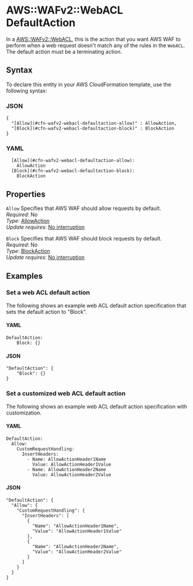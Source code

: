 # AWS::WAFv2::WebACL DefaultAction<a name="aws-properties-wafv2-webacl-defaultaction"></a>

In a [AWS::WAFv2::WebACL](aws-resource-wafv2-webacl.md), this is the action that you want AWS WAF to perform when a web request doesn't match any of the rules in the `WebACL`\. The default action must be a terminating action\.

## Syntax<a name="aws-properties-wafv2-webacl-defaultaction-syntax"></a>

To declare this entity in your AWS CloudFormation template, use the following syntax:

### JSON<a name="aws-properties-wafv2-webacl-defaultaction-syntax.json"></a>

```
{
  "[Allow](#cfn-wafv2-webacl-defaultaction-allow)" : AllowAction,
  "[Block](#cfn-wafv2-webacl-defaultaction-block)" : BlockAction
}
```

### YAML<a name="aws-properties-wafv2-webacl-defaultaction-syntax.yaml"></a>

```
  [Allow](#cfn-wafv2-webacl-defaultaction-allow):
    AllowAction
  [Block](#cfn-wafv2-webacl-defaultaction-block):
    BlockAction
```

## Properties<a name="aws-properties-wafv2-webacl-defaultaction-properties"></a>

`Allow` <a name="cfn-wafv2-webacl-defaultaction-allow"></a>
Specifies that AWS WAF should allow requests by default\.  
_Required_: No  
_Type_: [AllowAction](aws-properties-wafv2-webacl-allowaction.md)  
_Update requires_: [No interruption](https://docs.aws.amazon.com/AWSCloudFormation/latest/UserGuide/using-cfn-updating-stacks-update-behaviors.html#update-no-interrupt)

`Block` <a name="cfn-wafv2-webacl-defaultaction-block"></a>
Specifies that AWS WAF should block requests by default\.  
_Required_: No  
_Type_: [BlockAction](aws-properties-wafv2-webacl-blockaction.md)  
_Update requires_: [No interruption](https://docs.aws.amazon.com/AWSCloudFormation/latest/UserGuide/using-cfn-updating-stacks-update-behaviors.html#update-no-interrupt)

## Examples<a name="aws-properties-wafv2-webacl-defaultaction--examples"></a>

### Set a web ACL default action<a name="aws-properties-wafv2-webacl-defaultaction--examples--Set_a_web_ACL_default_action"></a>

The following shows an example web ACL default action specification that sets the default action to "Block"\.

#### YAML<a name="aws-properties-wafv2-webacl-defaultaction--examples--Set_a_web_ACL_default_action--yaml"></a>

```
DefaultAction:
    Block: {}
```

#### JSON<a name="aws-properties-wafv2-webacl-defaultaction--examples--Set_a_web_ACL_default_action--json"></a>

```
"DefaultAction": {
    "Block": {}
}
```

### Set a customized web ACL default action<a name="aws-properties-wafv2-webacl-defaultaction--examples--Set_a_customized_web_ACL_default_action_"></a>

The following shows an example web ACL default action specification with customization\.

#### YAML<a name="aws-properties-wafv2-webacl-defaultaction--examples--Set_a_customized_web_ACL_default_action_--yaml"></a>

```
DefaultAction:
  Allow:
    CustomRequestHandling:
      InsertHeaders:
        - Name: AllowActionHeader1Name
          Value: AllowActionHeader1Value
        - Name: AllowActionHeader2Name
          Value: AllowActionHeader2Value
```

#### JSON<a name="aws-properties-wafv2-webacl-defaultaction--examples--Set_a_customized_web_ACL_default_action_--json"></a>

```
"DefaultAction": {
  "Allow": {
    "CustomRequestHandling": {
      "InsertHeaders": [
        {
          "Name": "AllowActionHeader1Name",
          "Value": "AllowActionHeader1Value"
        },
        {
          "Name": "AllowActionHeader2Name",
          "Value": "AllowActionHeader2Value"
        }
      ]
    }
  }
}
```
